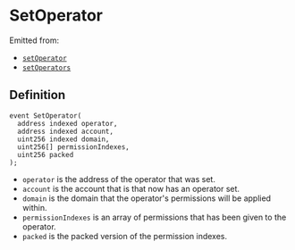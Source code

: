 # SetOperator

Emitted from:

* [`setOperator`](/api/contracts/jboperatorstore/write/setoperator.md)
* [`setOperators`](/api/contracts/jboperatorstore/write/setoperators.md)

## Definition

```
event SetOperator(
  address indexed operator,
  address indexed account,
  uint256 indexed domain,
  uint256[] permissionIndexes,
  uint256 packed
);
```

* `operator` is the address of the operator that was set.
* `account` is the account that is that now has an operator set.
* `domain` is the domain that the operator's permissions will be applied within.
* `permissionIndexes` is an array of permissions that has been given to the operator.
* `packed` is the packed version of the permission indexes.
